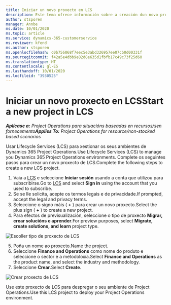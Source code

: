 ```yaml
---
title: Iniciar un novo proxecto en LCS
description: Este tema ofrece información sobre a creación dun novo proxecto en LCS para o seu ambiente de Project Operations.
author: stsporen
manager: Annbe
ms.date: 10/01/2020
ms.topic: article
ms.service: dynamics-365-customerservice
ms.reviewer: kfend
ms.author: stsporen
ms.openlocfilehash: c0b756068f7eec5e3abd326957ee07cb0d00331f
ms.sourcegitcommit: f42a5e4dbb9e82d8e635d1fbfb17c49c73f25d60
ms.translationtype: HT
ms.contentlocale: gl-ES
ms.lasthandoff: 10/01/2020
ms.locfileid: "3930525"
---
```

# <a name="start-a-new-project-in-lcs"></a><span data-ttu-id="65c28-103">Iniciar un novo proxecto en LCS</span><span class="sxs-lookup"><span data-stu-id="65c28-103">Start a new project in LCS</span></span>

<span data-ttu-id="65c28-104">_**Aplícase a:** Project Operations para situacións baseadas en recursos/sen fornecemento_</span><span class="sxs-lookup"><span data-stu-id="65c28-104">_**Applies To:** Project Operations for resource/non-stocked based scenarios_</span></span>

<span data-ttu-id="65c28-105">Usar Lifecycle Services (LCS) para xestionar os seus ambientes de Dynamics 365 Project Operations.</span><span class="sxs-lookup"><span data-stu-id="65c28-105">Use Lifecycle Services (LCS) to manage you Dynamics 365 Project Operations environments.</span></span> <span data-ttu-id="65c28-106">Complete os seguintes pasos para crear un novo proxecto de LCS.</span><span class="sxs-lookup"><span data-stu-id="65c28-106">Complete the following steps to create a new LCS project.</span></span>

1. <span data-ttu-id="65c28-107">Vaia a [LCS](https://lcs.dynamics.com/Logon/Index) e seleccione **Iniciar sesión** usando a conta que utilizou para subscribirse.</span><span class="sxs-lookup"><span data-stu-id="65c28-107">Go to [LCS](https://lcs.dynamics.com/Logon/Index) and select **Sign in** using the account that you used to subscribe.</span></span>
2. <span data-ttu-id="65c28-108">Se se lle solicita, acepte os termos legais e de privacidade.</span><span class="sxs-lookup"><span data-stu-id="65c28-108">If prompted, accept the legal and privacy terms.</span></span>
3. <span data-ttu-id="65c28-109">Seleccione o signo máis ( **+** ) para crear un novo proxecto.</span><span class="sxs-lookup"><span data-stu-id="65c28-109">Select the plus sign ( **+** ) to create a new project.</span></span>
4. <span data-ttu-id="65c28-110">Para efectos de previsualización, seleccione o tipo de proxecto **Migrar, crear solucións e aprender**.</span><span class="sxs-lookup"><span data-stu-id="65c28-110">For preview purposes, select **Migrate, create solutions, and learn** project type.</span></span>

  ![Escoller tipo de proxecto de LCS](./media/create-lcs-1.png)

5. <span data-ttu-id="65c28-112">Poña un nome ao proxecto.</span><span class="sxs-lookup"><span data-stu-id="65c28-112">Name the project.</span></span> 
6. <span data-ttu-id="65c28-113">Seleccione **Finance and Operations** como nome do produto e seleccione o sector e a metodoloxía.</span><span class="sxs-lookup"><span data-stu-id="65c28-113">Select **Finance and Operations** as the product name, and select the industry and methodology.</span></span> 
7. <span data-ttu-id="65c28-114">Seleccione **Crear**.</span><span class="sxs-lookup"><span data-stu-id="65c28-114">Select **Create**.</span></span>

![Crear proxecto de LCS](./media/create-lcs-2.png)

<span data-ttu-id="65c28-116">Use este proxecto de LCS para despregar o seu ambiente de Project Operations.</span><span class="sxs-lookup"><span data-stu-id="65c28-116">Use this LCS project to deploy your Project Operations environment.</span></span>

